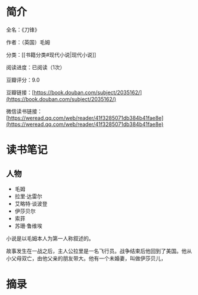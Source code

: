 # 简介

全名：《刀锋》

作者：（英国）毛姆

分类：[[书籍分类#现代小说|现代小说]]

阅读进度：已阅读（1次）

豆瓣评分：9.0

豆瓣链接：[https://book.douban.com/subject/2035162/](https://book.douban.com/subject/2035162/)

微信读书链接：[https://weread.qq.com/web/reader/41f3285071db384b41fae8e](https://weread.qq.com/web/reader/41f3285071db384b41fae8e)

# 读书笔记

## 人物

- 毛姆
- 拉里·达雷尔
- 艾略特·谈波登
- 伊莎贝尔
- 索菲
- 苏珊·鲁维埃

小说是以毛姆本人为第一人称叙述的。

故事发生在一战之后，主人公拉里是一名飞行员。战争结束后他回到了美国。他从小父母双亡，由他父亲的朋友带大。他有一个未婚妻，叫做伊莎贝儿，

# 摘录


